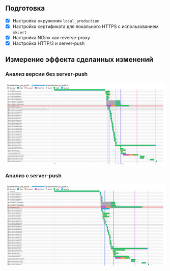 ## Подготовка

- [x] Настройка окружения `local_production`
- [x] Настройка сертификата для локального HTTPS с использованием `mkcert`
- [x] Настройка NGinx как reverse-proxy
- [x] Настройка HTTP/2 и server-push

## Измерение эффекта сделанных изменений

### Анализ версии без server-push

![alt text](browsertime_wo_push.png 'Browser time without push')

### Анализ с server-push

![alt text](browsertime_w_push.png 'Browser time with push')
